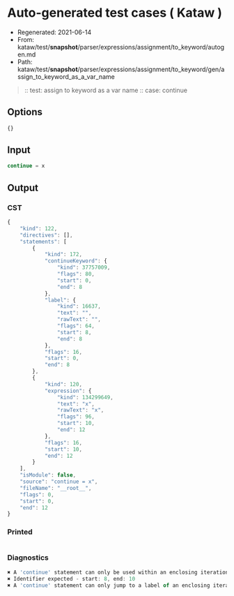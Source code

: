 # Auto-generated test cases ( Kataw )
- Regenerated: 2021-06-14
- From: kataw/test/__snapshot__/parser/expressions/assignment/to_keyword/autogen.md
- Path: kataw/test/__snapshot__/parser/expressions/assignment/to_keyword/gen/assign_to_keyword_as_a_var_name
> :: test: assign to keyword as a var name
> :: case: continue
## Options

`````js
{}
`````
## Input

`````js
continue = x
`````
## Output

### CST

```javascript
{
    "kind": 122,
    "directives": [],
    "statements": [
        {
            "kind": 172,
            "continueKeyword": {
                "kind": 37757009,
                "flags": 80,
                "start": 0,
                "end": 8
            },
            "label": {
                "kind": 16637,
                "text": "",
                "rawText": "",
                "flags": 64,
                "start": 8,
                "end": 8
            },
            "flags": 16,
            "start": 0,
            "end": 8
        },
        {
            "kind": 120,
            "expression": {
                "kind": 134299649,
                "text": "x",
                "rawText": "x",
                "flags": 96,
                "start": 10,
                "end": 12
            },
            "flags": 16,
            "start": 10,
            "end": 12
        }
    ],
    "isModule": false,
    "source": "continue = x",
    "fileName": "__root__",
    "flags": 0,
    "start": 0,
    "end": 12
}
```

### Printed

```javascript

```

### Diagnostics

```javascript
✖ A 'continue' statement can only be used within an enclosing iteration statement. - start: 0, end: 8
✖ Identifier expected - start: 8, end: 10
✖ A 'continue' statement can only jump to a label of an enclosing iteration statement. - start: 0, end: 10

```

